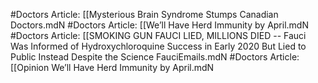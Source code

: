 #Doctors
Article: [[Mysterious Brain Syndrome Stumps Canadian Doctors.mdN
#Doctors
Article: [[We’ll Have Herd Immunity by April.mdN
#Doctors
Article: [[SMOKING GUN FAUCI LIED, MILLIONS DIED -- Fauci Was Informed of Hydroxychloroquine Success in Early 2020 But Lied to Public Instead Despite the Science FauciEmails.mdN
#Doctors
Article: [[Opinion  We’ll Have Herd Immunity by April.mdN
